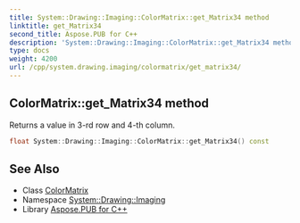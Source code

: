 ```yaml
---
title: System::Drawing::Imaging::ColorMatrix::get_Matrix34 method
linktitle: get_Matrix34
second_title: Aspose.PUB for C++
description: 'System::Drawing::Imaging::ColorMatrix::get_Matrix34 method. Returns a value in 3-rd row and 4-th column in C++.'
type: docs
weight: 4200
url: /cpp/system.drawing.imaging/colormatrix/get_matrix34/
---
```

## ColorMatrix::get_Matrix34 method


Returns a value in 3-rd row and 4-th column.

```cpp
float System::Drawing::Imaging::ColorMatrix::get_Matrix34() const
```

## See Also

* Class [ColorMatrix](../)
* Namespace [System::Drawing::Imaging](../../)
* Library [Aspose.PUB for C++](../../../)
